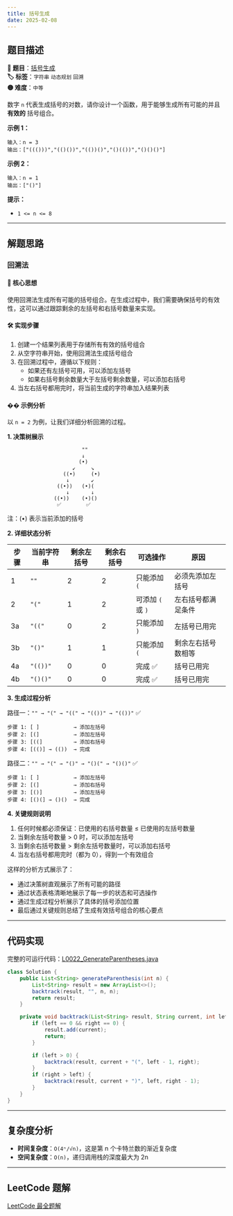 ```yaml
---
title: 括号生成
date: 2025-02-08
---
```


## 题目描述

**🔗 题目**：[括号生成](https://leetcode.cn/problems/generate-parentheses/)  
**🏷️ 标签**：`字符串` `动态规划` `回溯`  
**🟡 难度**：`中等`  

数字 `n` 代表生成括号的对数，请你设计一个函数，用于能够生成所有可能的并且 **有效的** 括号组合。

**示例 1：**
```
输入：n = 3
输出：["((()))","(()())","(())()","()(())","()()()"]
```

**示例 2：**
```
输入：n = 1
输出：["()"]
```

**提示：**
- `1 <= n <= 8`

---

## 解题思路

### 回溯法

#### 📝 核心思想
使用回溯法生成所有可能的括号组合。在生成过程中，我们需要确保括号的有效性，这可以通过跟踪剩余的左括号和右括号数量来实现。

#### 🛠️ 实现步骤
1. 创建一个结果列表用于存储所有有效的括号组合
2. 从空字符串开始，使用回溯法生成括号组合
3. 在回溯过程中，遵循以下规则：
   - 如果还有左括号可用，可以添加左括号
   - 如果右括号剩余数量大于左括号剩余数量，可以添加右括号
4. 当左右括号都用完时，将当前生成的字符串加入结果列表

#### �� 示例分析
以 `n = 2` 为例，让我们详细分析回溯的过程。

**1. 决策树展示**
```text
                        ""
                        ↓
                       (•)
                     ↙     ↘
                  ((•)     (•)
                   ↓       ↙
                ((•))   (•)(
                   ↓       ↓
               ((•))    (•)()
                ✅        ✅
```
注：(•) 表示当前添加的括号

**2. 详细状态分析**

| 步骤 | 当前字符串 | 剩余左括号 | 剩余右括号 | 可选操作 | 原因 |
|-----|-----------|-----------|------------|---------|------|
| 1 | `""` | 2 | 2 | 只能添加 `(` | 必须先添加左括号 |
| 2 | `"("` | 1 | 2 | 可添加 `(` 或 `)` | 左右括号都满足条件 |
| 3a | `"(("` | 0 | 2 | 只能添加 `)` | 左括号已用完 |
| 3b | `"()"` | 1 | 1 | 只能添加 `(` | 剩余左右括号数相等 |
| 4a | `"(())"` | 0 | 0 | 完成 ✅ | 括号已用完 |
| 4b | `"()()"` | 0 | 0 | 完成 ✅ | 括号已用完 |

**3. 生成过程分析**

路径一：`"" → "(" → "((" → "(())" → "(())"` ✅
```text
步骤 1: [ ]           → 添加左括号
步骤 2: [(]           → 添加左括号
步骤 3: [((]          → 添加右括号
步骤 4: [(()] → (())  → 完成
```

路径二：`"" → "(" → "()" → "()(" → "()()"` ✅
```text
步骤 1: [ ]           → 添加左括号
步骤 2: [(]           → 添加右括号
步骤 3: [()]          → 添加左括号
步骤 4: [()(] → ()()  → 完成
```

**4. 关键规则说明**
1. 任何时候都必须保证：已使用的右括号数量 ≤ 已使用的左括号数量
2. 当剩余左括号数量 > 0 时，可以添加左括号
3. 当剩余右括号数量 > 剩余左括号数量时，可以添加右括号
4. 当左右括号都用完时（都为 0），得到一个有效组合

这样的分析方式展示了：
- 通过决策树直观展示了所有可能的路径
- 通过状态表格清晰地展示了每一步的状态和可选操作
- 通过生成过程分析展示了具体的括号添加位置
- 最后通过关键规则总结了生成有效括号组合的核心要点

---

## 代码实现

完整的可运行代码：[L0022_GenerateParentheses.java](../src/main/java/L0022_GenerateParentheses.java)

```java
class Solution {
    public List<String> generateParenthesis(int n) {
        List<String> result = new ArrayList<>();
        backtrack(result, "", n, n);
        return result;
    }

    private void backtrack(List<String> result, String current, int left, int right) {
        if (left == 0 && right == 0) {
            result.add(current);
            return;
        }

        if (left > 0) {
            backtrack(result, current + "(", left - 1, right);
        }
        if (right > left) {
            backtrack(result, current + ")", left, right - 1);
        }
    }
}
```

---

## 复杂度分析

- **时间复杂度**：`O(4ⁿ/√n)`，这是第 n 个卡特兰数的渐近复杂度
- **空间复杂度**：`O(n)`，递归调用栈的深度最大为 2n

---

## LeetCode 题解

[LeetCode 最全题解](https://github.com/LjyYano/LeetCode) 